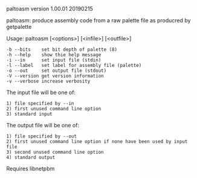 paltoasm version 1.00.01 20190215

paltoasm: produce assembly code from a raw palette file as producred
by getpalette

Usage: paltoasm [&lt;options&gt;]  [&lt;infile&gt;]  [&lt;outfile&gt;]

	-b --bits    set bit depth of palette (8)
	-h --help    show thie help message
	-i --in      set input file (stdin)
	-l --label   set label for assembly file (palette)
	-o --out     set output file (stdout)
    -V --version get version information
	-v --verbose increase verbosity
	
The input file will be one of:

	1) file specified by --in
	2) first unused command line option
	3) standard input
	
The output file will be one of:

	1) file specified by --out
	2) first unused command line option if none have been used by input file
	3) second unused command line option
	4) standard output
	
Requires libnetpbm
